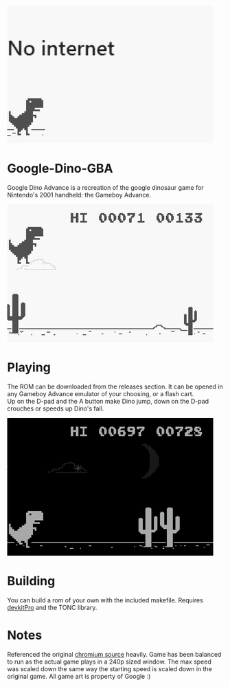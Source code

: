 ![Title Screen](readme/dino1.png) 

# Google-Dino-GBA
Google Dino Advance is a recreation of the google dinosaur game for Nintendo's 2001 handheld: the Gameboy Advance.

![Dino can jump](readme/dino2.png)

# Playing
The ROM can be downloaded from the releases section. It can be opened in any Gameboy Advance emulator of your choosing, or a flash cart.  
Up on the D-pad and the A button make Dino jump, down on the D-pad crouches or speeds up Dino's fall.

![Dino at night](readme/dino3.png)

# Building
You can build a rom of your own with the included makefile. Requires [devkitPro](https://devkitpro.org/wiki/Getting_Started) and the TONC library.

# Notes
Referenced the original [chromium source](https://source.chromium.org/chromium/chromium/src/+/master:components/neterror/resources/offline.js;l=7?q=t-rex%20package:%5Echromium$&ss=chromium) heavily.
Game has been balanced to run as the actual game plays in a 240p sized window. The max speed was scaled down the same way the starting speed is scaled down in the original game.
All game art is property of Google :)
